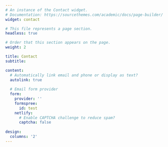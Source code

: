 ```yaml
---
# An instance of the Contact widget.
# Documentation: https://sourcethemes.com/academic/docs/page-builder/
widget: contact

# This file represents a page section.
headless: true

# Order that this section appears on the page.
weight: 2

title: Contact
subtitle:

content:
  # Automatically link email and phone or display as text?
  autolink: true
  
  # Email form provider
  form:
    provider: ''
    formspree:
      id: test
    netlify:
      # Enable CAPTCHA challenge to reduce spam?
      captcha: false
  
design:
  columns: '2'
---
```

